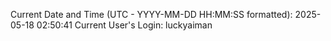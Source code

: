 Current Date and Time (UTC - YYYY-MM-DD HH:MM:SS formatted): 2025-05-18 02:50:41
Current User's Login: luckyaiman
